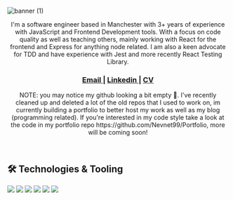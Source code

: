 ![banner (1)](https://user-images.githubusercontent.com/28801236/142974570-40100f90-5565-4f20-8c0c-8b178eb8361f.png)



<div align="center">
   I'm a software engineer based in Manchester with 3+ years of experience with JavaScript and Frontend Development tools. With a focus on code quality as well      as teaching others, mainly working with React for the frontend and Express for anything node related. I am also a keen advocate for TDD and have experience      with Jest and more recently React Testing Library.
</div>

<div align="center">
  <h3>
    <a href="mailto:luke-brannagan@hotmail.com">
      Email
    </a>
    <span> | </span>
    <a href="https://www.linkedin.com/in/luke-brannagan-9b6981143/">
      Linkedin
    </a>
    <span> | </span>
    <a href="https://luke-b.notion.site/Luke-Brannagan-869774110fcd4d4bb20006db15965d8a">
      CV
    </a>
  </h3>
</div>

<p align="center" color="red">
NOTE: you may notice my github looking a bit empty 👀. I've recently cleaned up and deleted a lot of the old repos that I used to work on, im currently building a portfolio to better host my work as well as my blog (programming related). If you're interested in my code style take a look at the code in my portfolio repo https://github.com/Nevnet99/Portfolio, more will be coming soon!
</p>
&nbsp;

<h2>🛠️ Technologies & Tooling</h2>
<div>
   <img src="https://img.shields.io/static/v1?label=&message=React&color=blue" />
   <img src="https://img.shields.io/static/v1?label=&message=Javascript&color=yellow" />
   <img src="https://img.shields.io/static/v1?label=&message=Typescript&color=blue" />
   <img src="https://img.shields.io/static/v1?label=&message=Storybook&color=pink" />
   <img src="https://img.shields.io/static/v1?label=&message=Next.js&color=black" />
   <img src="https://img.shields.io/static/v1?label=&message=Jest&color=purple" />
</div>



